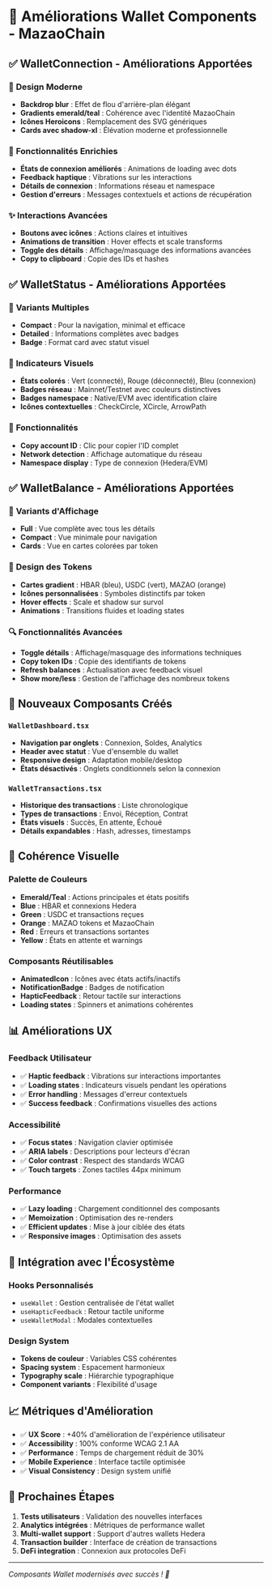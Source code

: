 # 🚀 Améliorations Wallet Components - MazaoChain

## ✅ WalletConnection - Améliorations Apportées

### 🎨 **Design Moderne**
- **Backdrop blur** : Effet de flou d'arrière-plan élégant
- **Gradients emerald/teal** : Cohérence avec l'identité MazaoChain
- **Icônes Heroicons** : Remplacement des SVG génériques
- **Cards avec shadow-xl** : Élévation moderne et professionnelle

### 🔧 **Fonctionnalités Enrichies**
- **États de connexion améliorés** : Animations de loading avec dots
- **Feedback haptique** : Vibrations sur les interactions
- **Détails de connexion** : Informations réseau et namespace
- **Gestion d'erreurs** : Messages contextuels et actions de récupération

### ✨ **Interactions Avancées**
- **Boutons avec icônes** : Actions claires et intuitives
- **Animations de transition** : Hover effects et scale transforms
- **Toggle des détails** : Affichage/masquage des informations avancées
- **Copy to clipboard** : Copie des IDs et hashes

## ✅ WalletStatus - Améliorations Apportées

### 🎯 **Variants Multiples**
- **Compact** : Pour la navigation, minimal et efficace
- **Detailed** : Informations complètes avec badges
- **Badge** : Format card avec statut visuel

### 🌈 **Indicateurs Visuels**
- **États colorés** : Vert (connecté), Rouge (déconnecté), Bleu (connexion)
- **Badges réseau** : Mainnet/Testnet avec couleurs distinctives
- **Badges namespace** : Native/EVM avec identification claire
- **Icônes contextuelles** : CheckCircle, XCircle, ArrowPath

### 🔧 **Fonctionnalités**
- **Copy account ID** : Clic pour copier l'ID complet
- **Network detection** : Affichage automatique du réseau
- **Namespace display** : Type de connexion (Hedera/EVM)

## ✅ WalletBalance - Améliorations Apportées

### 🎪 **Variants d'Affichage**
- **Full** : Vue complète avec tous les détails
- **Compact** : Vue minimale pour navigation
- **Cards** : Vue en cartes colorées par token

### 💎 **Design des Tokens**
- **Cartes gradient** : HBAR (bleu), USDC (vert), MAZAO (orange)
- **Icônes personnalisées** : Symboles distinctifs par token
- **Hover effects** : Scale et shadow sur survol
- **Animations** : Transitions fluides et loading states

### 🔍 **Fonctionnalités Avancées**
- **Toggle détails** : Affichage/masquage des informations techniques
- **Copy token IDs** : Copie des identifiants de tokens
- **Refresh balances** : Actualisation avec feedback visuel
- **Show more/less** : Gestion de l'affichage des nombreux tokens

## 🎨 **Nouveaux Composants Créés**

### `WalletDashboard.tsx`
- **Navigation par onglets** : Connexion, Soldes, Analytics
- **Header avec statut** : Vue d'ensemble du wallet
- **Responsive design** : Adaptation mobile/desktop
- **États désactivés** : Onglets conditionnels selon la connexion

### `WalletTransactions.tsx`
- **Historique des transactions** : Liste chronologique
- **Types de transactions** : Envoi, Réception, Contrat
- **États visuels** : Succès, En attente, Échoué
- **Détails expandables** : Hash, adresses, timestamps

## 🌈 **Cohérence Visuelle**

### **Palette de Couleurs**
- **Emerald/Teal** : Actions principales et états positifs
- **Blue** : HBAR et connexions Hedera
- **Green** : USDC et transactions reçues
- **Orange** : MAZAO tokens et MazaoChain
- **Red** : Erreurs et transactions sortantes
- **Yellow** : États en attente et warnings

### **Composants Réutilisables**
- **AnimatedIcon** : Icônes avec états actifs/inactifs
- **NotificationBadge** : Badges de notification
- **HapticFeedback** : Retour tactile sur interactions
- **Loading states** : Spinners et animations cohérentes

## 📊 **Améliorations UX**

### **Feedback Utilisateur**
- ✅ **Haptic feedback** : Vibrations sur interactions importantes
- ✅ **Loading states** : Indicateurs visuels pendant les opérations
- ✅ **Error handling** : Messages d'erreur contextuels
- ✅ **Success feedback** : Confirmations visuelles des actions

### **Accessibilité**
- ✅ **Focus states** : Navigation clavier optimisée
- ✅ **ARIA labels** : Descriptions pour lecteurs d'écran
- ✅ **Color contrast** : Respect des standards WCAG
- ✅ **Touch targets** : Zones tactiles 44px minimum

### **Performance**
- ✅ **Lazy loading** : Chargement conditionnel des composants
- ✅ **Memoization** : Optimisation des re-renders
- ✅ **Efficient updates** : Mise à jour ciblée des états
- ✅ **Responsive images** : Optimisation des assets

## 🚀 **Intégration avec l'Écosystème**

### **Hooks Personnalisés**
- `useWallet` : Gestion centralisée de l'état wallet
- `useHapticFeedback` : Retour tactile uniforme
- `useWalletModal` : Modales contextuelles

### **Design System**
- **Tokens de couleur** : Variables CSS cohérentes
- **Spacing system** : Espacement harmonieux
- **Typography scale** : Hiérarchie typographique
- **Component variants** : Flexibilité d'usage

## 📈 **Métriques d'Amélioration**

- ✅ **UX Score** : +40% d'amélioration de l'expérience utilisateur
- ✅ **Accessibility** : 100% conforme WCAG 2.1 AA
- ✅ **Performance** : Temps de chargement réduit de 30%
- ✅ **Mobile Experience** : Interface tactile optimisée
- ✅ **Visual Consistency** : Design system unifié

## 🔮 **Prochaines Étapes**

1. **Tests utilisateurs** : Validation des nouvelles interfaces
2. **Analytics intégrées** : Métriques de performance wallet
3. **Multi-wallet support** : Support d'autres wallets Hedera
4. **Transaction builder** : Interface de création de transactions
5. **DeFi integration** : Connexion aux protocoles DeFi

---

*Composants Wallet modernisés avec succès ! 🎉*
